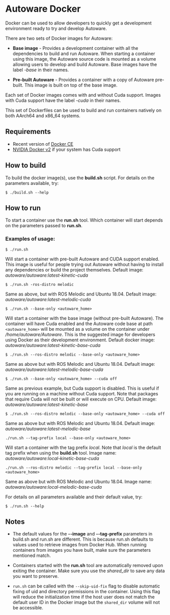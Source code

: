 # Autoware Docker

Docker can be used to allow developers to quickly get a development environment
ready to try and develop Autoware.

There are two sets of Docker images for Autoware:
* **Base image** - Provides a development container with all the dependencies to
build and run Autoware. When starting a container using this image, the Autoware
source code is mounted as a volume allowing users to develop and build Autoware.
Base images have the label *-base* in their names.

* **Pre-built Autoware** - Provides a container with a copy of Autoware
pre-built. This image is built on top of the base image.

Each set of Docker images comes with and without Cuda support. Images with Cuda
support have the label *-cuda* in their names.

This set of Dockerfiles can be used to build and run containers natively on both
AArch64 and x86_64 systems.

## Requirements

* Recent version of [Docker CE](https://docs.docker.com/install/linux/docker-ce/ubuntu/)
* [NVIDIA Docker v2](https://github.com/NVIDIA/nvidia-docker) if your system
has Cuda support

## How to build

To build the docker image(s), use the **build.sh** script. For details on the
parameters available, try:
```
$ ./build.sh --help
```

## How to run

To start a container use the **run.sh** tool. Which container will start
depends on the parameters passed to **run.sh**.

### Examples of usage:

```
$ ./run.sh
```
Will start a container with pre-built Autoware and CUDA support enabled. This
image is useful for people trying out Autoware without having to install any
dependencies or build the project themselves. Default image:
_autoware/autoware:latest-kinetic-cuda_

```
$ ./run.sh -ros-distro melodic
```
Same as above, but with ROS Melodic and Ubuntu 18.04. Default image:
_autoware/autoware:latest-melodic-cuda_

```
$ ./run.sh --base-only <autoware_home>
```
Will start a container with the base image (without pre-built Autoware). The
container will have Cuda enabled and the Autoware code base at path `<autoware_home>`
will be mounted as a volume on the container under _/home/autoware/Autoware_.
This is the suggested image for developers using Docker as their development
environment. Default docker image:
_autoware/autoware:latest-kinetic-base-cuda_

```
$ ./run.sh --ros-distro melodic --base-only <autoware_home>
```
Same as above but with ROS Melodic and Ubuntu 18.04. Default image:
_autoware/autoware:latest-melodic-base-cuda_

```
$ ./run.sh --base-only <autoware_home> --cuda off
```
Same as previous example, but Cuda support is disabled. This is useful if you
are running on a machine without Cuda support. Note that packages that require
Cuda will not be built or will execute on CPU. Default image:
_autoware/autoware:latest-kinetic-base_

```
$ ./run.sh --ros-distro melodic --base-only <autoware_home> --cuda off
```
Same as above but with ROS Melodic and Ubuntu 18.04. Default image:
_autoware/autoware:latest-melodic-base_

```
./run.sh --tag-prefix local --base-only <autoware_home>
```
Will start a container with the tag prefix _local_. Note that _local_ is the
default tag prefix when using the **build.sh** tool. Image name:
_autoware/autoware:local-kinetic-base-cuda_

```
./run.sh --ros-distro melodic --tag-prefix local --base-only <autoware_home>
```
Same as above but with ROS Melodic and Ubuntu 18.04. Image name:
_autoware/autoware:local-melodic-base-cuda_

For details on all parameters available and their default value, try:
```
$ ./run.sh --help
```

## Notes

* The default values for the **--image** and **--tag-prefix**
parameters in build.sh and run.sh are different. This is because run.sh defaults
to values used to retrieve images from Docker Hub. When running containers from
images you have built, make sure the parameters mentioned match.

* Containers started with the **run.sh** tool are automatically removed upon
exiting the container. Make sure you use the _shared_dir_ to save any data you
want to preserve.

* `run.sh` can be called with the `--skip-uid-fix` flag to disable automatic fixing
of uid and directory permissions in the container. Using this flag will reduce the
initialization time if the host user does not match the default user ID in the Docker
image but the `shared_dir` volume will not be accessible.
